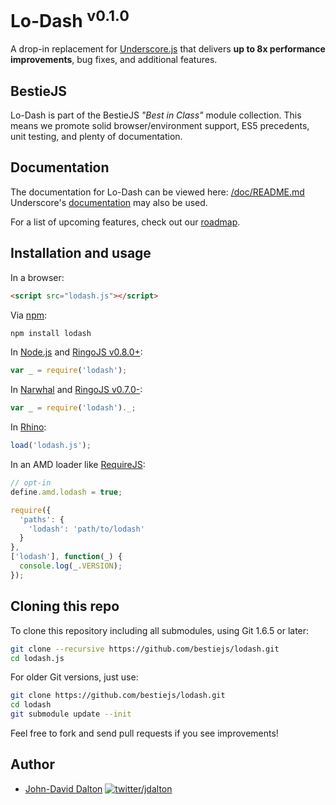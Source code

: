 # Lo-Dash <sup>v0.1.0</sup>

A drop-in replacement for [Underscore.js](https://github.com/documentcloud/underscore/) that delivers **up to 8x performance improvements**, bug fixes, and additional features.

## BestieJS

Lo-Dash is part of the BestieJS *"Best in Class"* module collection. This means we promote solid browser/environment support, ES5 precedents, unit testing, and plenty of documentation.

## Documentation

The documentation for Lo-Dash can be viewed here: [/doc/README.md](https://github.com/bestiejs/lodash/blob/master/doc/README.md#readme)
Underscore's [documentation](http://documentcloud.github.com/underscore/) may also be used.

For a list of upcoming features, check out our [roadmap](https://github.com/bestiejs/lodash/wiki/Roadmap).

## Installation and usage

In a browser:

~~~ html
<script src="lodash.js"></script>
~~~

Via [npm](http://npmjs.org/):

~~~ bash
npm install lodash
~~~

In [Node.js](http://nodejs.org/) and [RingoJS v0.8.0+](http://ringojs.org/):

~~~ js
var _ = require('lodash');
~~~

In [Narwhal](http://narwhaljs.org/) and [RingoJS v0.7.0-](http://ringojs.org/):

~~~ js
var _ = require('lodash')._;
~~~

In [Rhino](http://www.mozilla.org/rhino/):

~~~ js
load('lodash.js');
~~~

In an AMD loader like [RequireJS](http://requirejs.org/):

~~~ js
// opt-in
define.amd.lodash = true;

require({
  'paths': {
    'lodash': 'path/to/lodash'
  }
},
['lodash'], function(_) {
  console.log(_.VERSION);
});
~~~

## Cloning this repo

To clone this repository including all submodules, using Git 1.6.5 or later:

~~~ bash
git clone --recursive https://github.com/bestiejs/lodash.git
cd lodash.js
~~~

For older Git versions, just use:

~~~ bash
git clone https://github.com/bestiejs/lodash.git
cd lodash
git submodule update --init
~~~

Feel free to fork and send pull requests if you see improvements!

## Author

* [John-David Dalton](http://allyoucanleet.com/)
  [![twitter/jdalton](http://gravatar.com/avatar/299a3d891ff1920b69c364d061007043?s=70)](https://twitter.com/jdalton "Follow @jdalton on Twitter")
